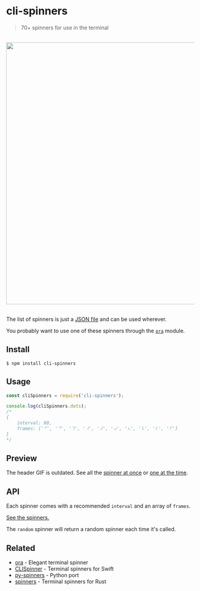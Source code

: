 # cli-spinners

> 70+ spinners for use in the terminal

<p align="center">
	<br>
	<img width="700" src="screenshot.svg">
	<br>
	<br>
</p>

The list of spinners is just a [JSON file](spinners.json) and can be used wherever.

You probably want to use one of these spinners through the [`ora`](https://github.com/sindresorhus/ora) module.

## Install

```
$ npm install cli-spinners
```

## Usage

```js
const cliSpinners = require('cli-spinners');

console.log(cliSpinners.dots);
/*
{
	interval: 80,
	frames: ['⠋', '⠙', '⠹', '⠸', '⠼', '⠴', '⠦', '⠧', '⠇', '⠏']
}
*/
```

## Preview

The header GIF is outdated. See all the [spinner at once](https://jsfiddle.net/sindresorhus/2eLtsbey/embedded/result/) or [one at the time](https://asciinema.org/a/95348?size=big).

## API

Each spinner comes with a recommended `interval` and an array of `frames`.

[See the spinners.](spinners.json)

The `random` spinner will return a random spinner each time it's called.

## Related

- [ora](https://github.com/sindresorhus/ora) - Elegant terminal spinner
- [CLISpinner](https://github.com/kiliankoe/CLISpinner) - Terminal spinners for Swift
- [py-spinners](https://github.com/ManrajGrover/py-spinners) - Python port
- [spinners](https://github.com/FGRibreau/spinners) - Terminal spinners for Rust
